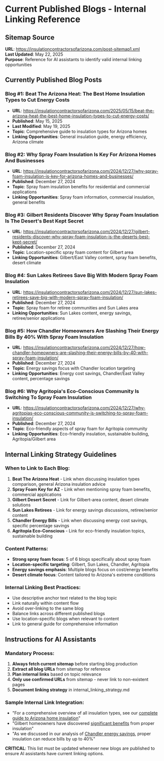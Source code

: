 # Current Published Blogs - Internal Linking Reference

## Sitemap Source
**URL**: https://insulationcontractorsofarizona.com/post-sitemap1.xml  
**Last Updated**: May 22, 2025  
**Purpose**: Reference for AI assistants to identify valid internal linking opportunities

## Currently Published Blog Posts

### Blog #1: Beat The Arizona Heat: The Best Home Insulation Types to Cut Energy Costs
- **URL**: https://insulationcontractorsofarizona.com/2025/05/15/beat-the-arizona-heat-the-best-home-insulation-types-to-cut-energy-costs/
- **Published**: May 15, 2025
- **Last Modified**: May 19, 2025
- **Topic**: Comprehensive guide to insulation types for Arizona homes
- **Linking Opportunities**: General insulation guide, energy efficiency, Arizona climate

### Blog #2: Why Spray Foam Insulation Is Key For Arizona Homes And Businesses
- **URL**: https://insulationcontractorsofarizona.com/2024/12/27/why-spray-foam-insulation-is-key-for-arizona-homes-and-businesses/
- **Published**: December 27, 2024
- **Topic**: Spray foam insulation benefits for residential and commercial applications
- **Linking Opportunities**: Spray foam information, commercial insulation, general benefits

### Blog #3: Gilbert Residents Discover Why Spray Foam Insulation Is The Desert's Best Kept Secret
- **URL**: https://insulationcontractorsofarizona.com/2024/12/27/gilbert-residents-discover-why-spray-foam-insulation-is-the-deserts-best-kept-secret/
- **Published**: December 27, 2024
- **Topic**: Location-specific spray foam content for Gilbert area
- **Linking Opportunities**: Gilbert/East Valley content, spray foam benefits, desert climate

### Blog #4: Sun Lakes Retirees Save Big With Modern Spray Foam Insulation
- **URL**: https://insulationcontractorsofarizona.com/2024/12/27/sun-lakes-retirees-save-big-with-modern-spray-foam-insulation/
- **Published**: December 27, 2024
- **Topic**: Spray foam for retiree communities and Sun Lakes area
- **Linking Opportunities**: Sun Lakes content, energy savings, retiree/senior applications

### Blog #5: How Chandler Homeowners Are Slashing Their Energy Bills By 40% With Spray Foam Insulation
- **URL**: https://insulationcontractorsofarizona.com/2024/12/27/how-chandler-homeowners-are-slashing-their-energy-bills-by-40-with-spray-foam-insulation/
- **Published**: December 27, 2024
- **Topic**: Energy savings focus with Chandler location targeting
- **Linking Opportunities**: Energy cost savings, Chandler/East Valley content, percentage savings

### Blog #6: Why Agritopia's Eco-Conscious Community Is Switching To Spray Foam Insulation
- **URL**: https://insulationcontractorsofarizona.com/2024/12/27/why-agritopias-eco-conscious-community-is-switching-to-spray-foam-insulation/
- **Published**: December 27, 2024
- **Topic**: Eco-friendly aspects of spray foam for Agritopia community
- **Linking Opportunities**: Eco-friendly insulation, sustainable building, Agritopia/Gilbert area

## Internal Linking Strategy Guidelines

### When to Link to Each Blog:
1. **Beat The Arizona Heat** - Link when discussing insulation types comparison, general Arizona insulation advice
2. **Spray Foam Key for AZ** - Link when mentioning spray foam benefits, commercial applications
3. **Gilbert Desert Secret** - Link for Gilbert-area content, desert climate solutions
4. **Sun Lakes Retirees** - Link for energy savings discussions, retiree/senior content
5. **Chandler Energy Bills** - Link when discussing energy cost savings, specific percentage savings
6. **Agritopia Eco-Conscious** - Link for eco-friendly insulation topics, sustainable building

### Content Patterns:
- **Strong spray foam focus**: 5 of 6 blogs specifically about spray foam
- **Location-specific targeting**: Gilbert, Sun Lakes, Chandler, Agritopia
- **Energy savings emphasis**: Multiple blogs focus on cost/energy benefits
- **Desert climate focus**: Content tailored to Arizona's extreme conditions

### Internal Linking Best Practices:
- Use descriptive anchor text related to the blog topic
- Link naturally within content flow
- Avoid over-linking to the same blog
- Balance links across different published blogs
- Use location-specific blogs when relevant to content
- Link to general guide for comprehensive information

## Instructions for AI Assistants

### Mandatory Process:
1. **Always fetch current sitemap** before starting blog production
2. **Extract all blog URLs** from sitemap for reference
3. **Plan internal links** based on topic relevance
4. **Only use confirmed URLs** from sitemap - never link to non-existent pages
5. **Document linking strategy** in internal_linking_strategy.md

### Sample Internal Link Integration:
- "For a comprehensive overview of all insulation types, see our [complete guide to Arizona home insulation](URL)"
- "Gilbert homeowners have discovered [significant benefits](URL) from proper insulation"
- "As we discussed in our analysis of [Chandler energy savings](URL), proper insulation can reduce bills by up to 40%"

**CRITICAL**: This list must be updated whenever new blogs are published to ensure AI assistants have current linking options.
